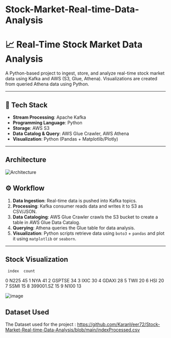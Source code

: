 # Stock-Market-Real-time-Data-Analysis
# 📈 Real-Time Stock Market Data Analysis

A Python-based project to ingest, store, and analyze real-time stock market data using Kafka and AWS (S3, Glue, Athena). Visualizations are created from queried Athena data using Python.

---

## 🔧 Tech Stack

- **Stream Processing**: Apache Kafka
- **Programming Language**: Python
- **Storage**: AWS S3
- **Data Catalog & Query**: AWS Glue Crawler, AWS Athena
- **Visualization**: Python (Pandas + Matplotlib/Plotly)

---
## Architecture 
  
![Architecture](https://github.com/user-attachments/assets/121d230a-ce9e-4dc6-aac5-d4fd24e6fa87)


## ⚙️ Workflow

1. **Data Ingestion**: Real-time data is pushed into Kafka topics.
2. **Processing**: Kafka consumer reads data and writes it to S3 as CSV/JSON.
3. **Data Cataloging**: AWS Glue Crawler crawls the S3 bucket to create a table in AWS Glue Data Catalog.
4. **Querying**: Athena queries the Glue table for data analysis.
5. **Visualization**: Python scripts retrieve data using `boto3` + `pandas` and plot it using `matplotlib` or `seaborn`.

---
## Stock Visualization
     index  count
0       N225     45
1        NYA     41
2     GSPTSE     34
3       IXIC     30
4      GDAXI     28
5       TWII     20
6        HSI     20
7       SSMI     15
8  399001.SZ     15
9       N100     13

![image](https://github.com/user-attachments/assets/905166ca-a558-42d7-95a1-be374f8d6ddd)


## Dataset Used
The Dataset used for the project :
https://github.com/KaranVeer72/Stock-Market-Real-time-Data-Analysis/blob/main/indexProcessed.csv
